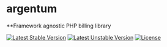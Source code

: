 # argentum

**Framework agnostic PHP billing library

[![Latest Stable Version](https://poser.pugx.org/gregoriohc/argentum/v/stable)](https://packagist.org/packages/gregoriohc/argentum)
[![Latest Unstable Version](https://poser.pugx.org/gregoriohc/argentum/v/unstable)](https://packagist.org/packages/gregoriohc/argentum)
[![License](https://poser.pugx.org/gregoriohc/argentum/license)](https://packagist.org/packages/gregoriohc/argentum)

